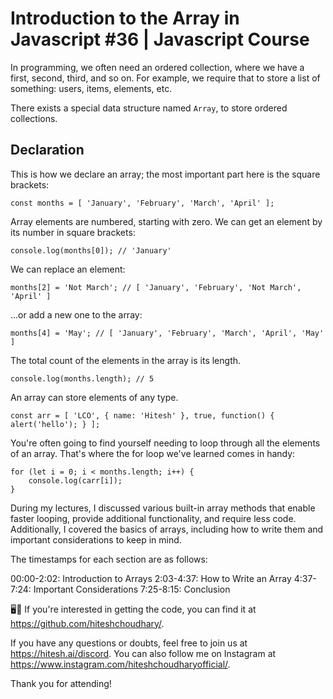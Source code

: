 # Introduction to the Array in Javascript #36 | Javascript Course

In programming, we often need an ordered collection, where we have a first, second, third, and so on. For example, we require that to store a list of something: users, items, elements, etc.

There exists a special data structure named ``Array``, to store ordered collections.

## Declaration
This is how we declare an array; the most important part here is the square brackets:

```const months = [ 'January', 'February', 'March', 'April' ];```

Array elements are numbered, starting with zero.
We can get an element by its number in square brackets:

```console.log(months[0]); // 'January'```

We can replace an element:

```months[2] = 'Not March'; // [ 'January', 'February', 'Not March', 'April' ]```

...or add a new one to the array:

```months[4] = 'May'; // [ 'January', 'February', 'March', 'April', 'May' ]```

The total count of the elements in the array is its length.

```console.log(months.length); // 5```

An array can store elements of any type.

```const arr = [ 'LCO', { name: 'Hitesh' }, true, function() { alert('hello'); } ];```

You're often going to find yourself needing to loop through all the elements of an array. That's where the for loop we've learned comes in handy:

```
for (let i = 0; i < months.length; i++) {
	console.log(carr[i]);
}
```

During my lectures, I discussed various built-in array methods that enable faster looping, provide additional functionality, and require less code. Additionally, I covered the basics of arrays, including how to write them and important considerations to keep in mind. 

The timestamps for each section are as follows: 

00:00-2:02: Introduction to Arrays
2:03-4:37: How to Write an Array
4:37-7:24: Important Considerations
7:25-8:15: Conclusion

🖥️🧾 If you're interested in getting the code, you can find it at https://github.com/hiteshchoudhary/. 

If you have any questions or doubts, feel free to join us at https://hitesh.ai/discord.
You can also follow me on Instagram at https://www.instagram.com/hiteshchoudharyofficial/. 

Thank you for attending!
